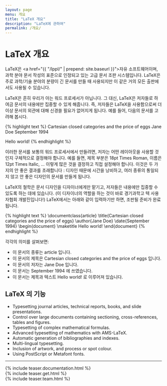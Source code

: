 ```yaml
---
layout: page
menu: 개요
title: "LaTeX 개요"
description: "LaTeX에 관하여"
permalink: /개요/
---
```

# LaTeX 개요


LaTeX은 <a href="{{ "/lppl/" | prepend: site.baseurl }}">자유 소프트웨어</a>이며, 과학 분야 문서 작성의 표준으로 인정되고 있는 고급 문서 조판 시스템입니다.
LaTeX은 주로 과학/기술 분야의 분량이 긴 문서를 만들 때 사용되지만 이 같은 거의 모든 출판에서도 사용될 수 있습니다.

LaTeX은 흔히 우리가 아는 워드 프로세서가 아닙니다. 그 대신, LaTeX은 저자들로 하여금 문서의 내용에만 집중할 수 있게 해줍니다.
즉, 저자들은 LaTeX을 사용함으로써 더 이상 문서의 외관에 대해 신경쓸 필요가 없어지게 됩니다.
예를 들어, 다음의 문서를 고려해 봅시다.

{% highlight text %}
Cartesian closed categories and the price of eggs
Jane Doe
September 1994

Hello world!
{% endhighlight %}

이러한 문서를 보통의 워드 프로세서에서 만들려면, 저자는 어떤 레이아웃을 사용할 것인지 구체적으로 결정해야 합니다.
예를 들면, 제목 부분은 18pt Times Roman, 이름은 12pt Times Italic, ... 이렇게 많은 것을 결정하고 직접 설정해야 합니다.
이것은 두 가지의 안 좋은 결과를 초래합니다 : 디자인 때문에 시간을 낭비하고, 여러 종류의 통일되지 않고 안 좋은 디자인의 문서를 만들게 됩니다.

LaTeX의 철학은 문서 디자인을 디자이너에게만 맡기고, 저자들은 내용에만 집중할 수 있도록 하는 데에 있습니다.
(이 디자이너의 역할을 하는 것이 바로 경기과학고 텍 사용자협회 개발진입니다!)
LaTeX에서는 아래와 같이 입력하기만 하면, 조판될 준비가 완료됩니다.

{% highlight text %}
\documentclass{article}
\title{Cartesian closed categories and the price of eggs}
\author{Jane Doe}
\date{September 1994}
\begin{document}
   \maketitle
   Hello world!
\end{document}
{% endhighlight %}

각각의 의미를 살펴보면:

+ 이 문서의 종류는 article 입니다.
+ 이 문서의 제목은 Cartesian closed categories and the price of eggs 입니다.
+ 이 문서의 저자는 Jane Doe 입니다.
+ 이 문서는 September 1994 에 쓰였습니다.
+ 이 문서는 제목과 텍스트 Hello world! 로 이루어져 있습니다.

## LaTeX 의 기능

+ Typesetting journal articles, technical reports, books, and slide presentations.
+ Control over large documents containing sectioning, cross-references, tables and figures.
+ Typesetting of complex mathematical formulas.
+ Advanced typesetting of mathematics with AMS-LaTeX.
+ Automatic generation of bibliographies and indexes.
+ Multi-lingual typesetting.
+ Inclusion of artwork, and process or spot colour.
+ Using PostScript or Metafont fonts.

<hr>
<div class="row teaser">
  <section class="col cell1of3">{% include teaser.documentation.html %}</section>
  <section class="col cell1of3">{% include teaser.get.html %}</section>
  <section class="col cell1of3">{% include teaser.team.html %}</section>
</div>
